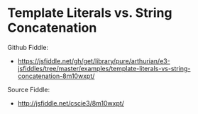 # Template Literals vs. String Concatenation

Github Fiddle:
- https://jsfiddle.net/gh/get/library/pure/arthurian/e3-jsfiddles/tree/master/examples/template-literals-vs-string-concatenation-8m10wxpt/

Source Fiddle:
- http://jsfiddle.net/cscie3/8m10wxpt/

